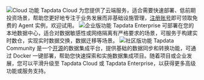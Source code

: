 <span class="tooltip">
  <img src="https://img.shields.io/badge/%E6%94%AF%E6%8C%81%E7%89%88%E6%9C%AC:%20-Tapdata%20Cloud-228B22" style={{transform:'scale(1.1)'}} alt="Cloud 功能"/>
  <span class="tooltip-content">Tapdata Cloud 为您提供了云端服务，适合需要快速部署、低前期投资场景，帮助您更好地专注于业务发展而非基础设施管理，<a href="https://cloud.tapdata.net/console/v3/">注册账号</a>即可领取免费的 Agent 实例，欢迎试用。</span>
</span>

<span class="tooltip">
  <img src="https://img.shields.io/badge/Tapdata%20Enterprise-3339FF" style={{transform:'scale(1.1)'}} alt="企业版功能"/>
  <span class="tooltip-content">Tapdata Enterprise 可部署在您的本地数据中心，适合对数据敏感性或网络隔离有严格要求的场景，可服务于构建实时数仓，实现实时数据交换，数据迁移等场景。</span>
</span>

<span class="tooltip">
  <img src="https://img.shields.io/badge/Tapdata%20Community-7D26CD" style={{transform:'scale(1.1)'}} alt="社区版功能"/>
  <span class="tooltip-content">Tapdata Community 是一个<a href="https://github.com/tapdata/tapdata">开源</a>的数据集成平台，提供基础的数据同步和转换功能，可通过 Docker 一键部署，帮助您快速探索和实施数据集成项目。随着项目或企业发展，您可以平滑升级至 Tapdata Cloud 或 Tapdata Enterprise，以获得更多高级功能或服务支持。</span>
</span>